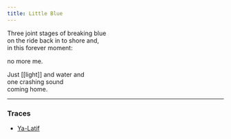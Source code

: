 ```yaml
---
title: Little Blue
---
```


Three joint stages of breaking blue  
on the ride back in to shore and,  
in this forever moment:  
  
no more me.  
  
Just [[light]] and water and  
one crashing sound  
coming home. 

---

### Traces

* [Ya-Latif](https://www.youtube.com/watch?v=MAxdTSc_fts)
